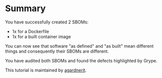 # Summary

You have successfully created 2 SBOMs:

- 1x for a Dockerfile
- 1x for a built container image

You can now see that software "as defined" and "as built" mean different things and consequently their SBOMs are different.

You have audited both SBOMs and found the defects highlighted by Grype.

This tutorial is maintained by [agardnerit](https://github.com/agardnerit).